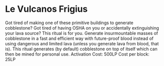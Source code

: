 # Le Vulcanos Frigius

Got tired of making one of these primitive buildings to generate cobblestone? Got tired of having OSHA on you or accidentally extinguishing your lava source? This ritual is for you. Generate insurmountable masses of cobblestone in a fast and efficient way with future-proof blood instead of using dangerous and limited lava (unless you generate lava from blood, that is).
This ritual generates (by default) cobblestone on top of itself which can then be mined for personal use.
Activation Cost: 500LP
Cost per block: 25LP
